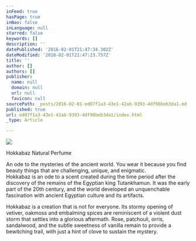```yaml
---
inFeed: true
hasPage: true
inNav: false
inLanguage: null
starred: false
keywords: []
description: ''
datePublished: '2016-02-01T21:47:34.302Z'
dateModified: '2016-02-01T21:47:23.757Z'
title: ''
author: []
authors: []
publisher:
  name: null
  domain: null
  url: null
  favicon: null
sourcePath: _posts/2016-02-01-ed07f1a3-43e1-42ab-9393-4df98beb3da1.md
published: true
url: ed07f1a3-43e1-42ab-9393-4df98beb3da1/index.html
_type: Article

---
```

![](https://the-grid-user-content.s3-us-west-2.amazonaws.com/be83bcf4-03db-4f0c-a5a8-b48c7ce84f23.jpg)

Hokkabaz Natural Perfume

An ode to the mysteries of the ancient world. You wear it because you 
find beauty things that are challenging, unique, and enigmatic.   
Hokkabaz is an ode to a scent created during the time period after the 
discovery of the remains of the Egyptian king Tutankhamun. It was the 
early part of the 20th century, and the world developed an unquenchable 
fascination with ancient Egyptian culture and its artifacts. 
  
Hokkabaz is a creation that is not for everyone. Its stormy opening of 
vetiver, oakmoss and embalming spices are reminiscent of a violent dust 
storm that settles into a glorious aftermath. Rose, patchouli, orris, 
sandalwood, and the subtle sweetness of vanilla remain to provide a 
bewitching trail, with just a hint of clove to sustain the mystery.